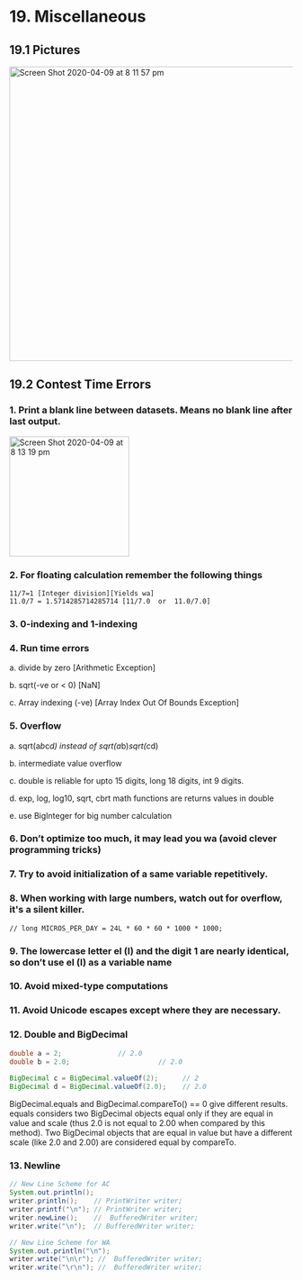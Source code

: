 # 19. Miscellaneous

## 19.1 Pictures

<img width="523" alt="Screen Shot 2020-04-09 at 8 11 57 pm" src="https://user-images.githubusercontent.com/1612112/78884505-623fef00-7a9e-11ea-977f-8a82b965b497.png">

## 19.2 Contest Time Errors

### 1. Print a blank line between datasets. Means no blank line after last output.

<img width="213" alt="Screen Shot 2020-04-09 at 8 13 19 pm" src="https://user-images.githubusercontent.com/1612112/78884634-9ca98c00-7a9e-11ea-8a1e-447b02dfcd9f.png">


### 2. For floating calculation remember the following things

```
11/7=1 [Integer division][Yields wa]
11.0/7 = 1.5714285714285714 [11/7.0  or  11.0/7.0]
```


### 3.	0-indexing and 1-indexing

### 4.	Run time errors

a.	divide by zero [Arithmetic Exception]

b.	sqrt(-ve or < 0) [NaN]

c.	Array indexing (-ve) [Array Index Out Of Bounds Exception]

### 5. Overflow

a.	sqrt(a*b*c*d) instead of sqrt(a*b)*sqrt(c*d)

b.	intermediate value overflow

c.	double is reliable for upto 15 digits, long 18 digits, int 9 digits.

d.	exp, log, log10, sqrt, cbrt math functions are returns values in double 

e.	use BigInteger for big number calculation

### 6. Don’t optimize too much, it may lead you wa (avoid clever programming tricks)

### 7. Try to avoid initialization of a same variable repetitively.

### 8. When working with large numbers, watch out for overflow, it's a silent killer. 
    // long MICROS_PER_DAY = 24L * 60 * 60 * 1000 * 1000;

### 9. The lowercase letter el (l) and the digit 1 are nearly identical, so don’t use el (l) as a variable name

### 10. Avoid mixed-type computations 

### 11.	Avoid Unicode escapes except where they are necessary.

### 12. Double and BigDecimal

```java
double a = 2;              // 2.0                                
double b = 2.0; 					 // 2.0
        
BigDecimal c = BigDecimal.valueOf(2);      // 2 
BigDecimal d = BigDecimal.valueOf(2.0);    // 2.0
```

BigDecimal.equals and BigDecimal.compareTo() == 0 give different results. equals considers two BigDecimal objects equal only if they are equal in value and scale (thus 2.0 is not equal to 2.00 when compared by this method). Two BigDecimal objects that are equal in value but have a different scale (like 2.0 and 2.00) are considered equal by compareTo.

### 13. Newline

```java
// New Line Scheme for AC
System.out.println();
writer.println();    // PrintWriter writer;
writer.printf("\n"); // PrintWriter writer;
writer.newLine();    //  BufferedWriter writer;
writer.write("\n");  // BufferedWriter writer;

// New Line Scheme for WA
System.out.println("\n");
writer.write("\n\r"); //  BufferedWriter writer;
writer.write("\r\n"); //  BufferedWriter writer;
```
